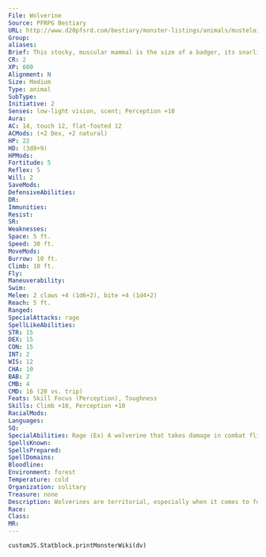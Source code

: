 ```yaml
---
File: Wolverine
Source: PFRPG Bestiary
URL: http://www.d20pfsrd.com/bestiary/monster-listings/animals/musteloids/wolverine
Group: 
aliases: 
Brief: This stocky, muscular mammal is the size of a badger, its snarling lips revealing a mouth full of yellow teeth.
CR: 2
XP: 600
Alignment: N
Size: Medium
Type: animal
SubType: 
Initiative: 2
Senses: low-light vision, scent; Perception +10
Aura: 
AC: 14, touch 12, flat-footed 12
ACMods: (+2 Dex, +2 natural)
HP: 22
HD: (3d8+9)
HPMods: 
Fortitude: 5
Reflex: 5
Will: 2
SaveMods: 
DefensiveAbilities: 
DR: 
Immunities: 
Resist: 
SR: 
Weaknesses: 
Space: 5 ft.
Speed: 30 ft.
MoveMods: 
Burrow: 10 ft.
Climb: 10 ft.
Fly: 
Maneuverability: 
Swim: 
Melee: 2 claws +4 (1d6+2), bite +4 (1d4+2)
Reach: 5 ft.
Ranged: 
SpecialAttacks: rage
SpellLikeAbilities: 
STR: 15
DEX: 15
CON: 15
INT: 2
WIS: 12
CHA: 10
BAB: 2
CMB: 4
CMD: 16 (20 vs. trip)
Feats: Skill Focus (Perception), Toughness
Skills: Climb +10, Perception +10
RacialMods: 
Languages: 
SQ: 
SpecialAbilities: Rage (Ex) A wolverine that takes damage in combat flies into a rage on its next turn, clawing and biting madly until either it or its opponent is dead. It gains +4 to Strength, +4 to Constitution, and -2 to AC. The creature cannot end its rage voluntarily.
SpellsKnown: 
SpellsPrepared: 
SpellDomains: 
Bloodline: 
Environment: forest
Temperature: cold
Organization: solitary
Treasure: none
Description: Wolverines are territorial, especially when it comes to food, and have been known to defend their kills against much larger predators, such as black bears. They are fearsome opponents, launching into a frenzy when wounded. They tend to give off a very strong, unpleasant musk smell when angry.  Armed with powerful jaws, strong legs, and a thick hide, wolverines are remarkably strong for their size.  They are reckless in battle and throw themselves at their foes, clawing and biting furiously.
Race: 
Class: 
MR: 
---
```

```dataviewjs
customJS.Statblock.printMonsterWiki(dv)
```
